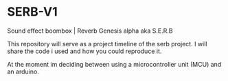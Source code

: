 # SERB-V1
Sound effect boombox | Reverb Genesis alpha aka S.E.R.B

This repository will serve as a project timeline of the serb project. I will share the code i used and how you could reproduce it. 

At the moment im deciding between using a microcontroller unit (MCU) and an arduino. 
